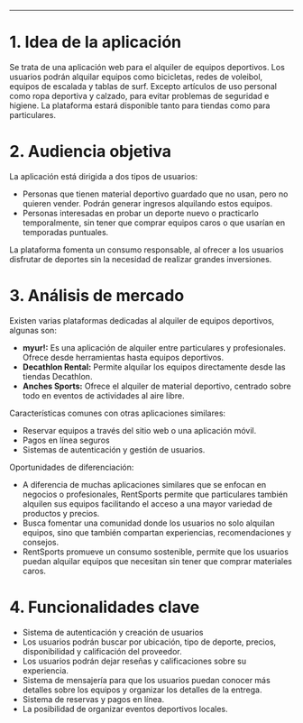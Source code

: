 ---

# 1. Idea de la aplicación
Se trata de una aplicación web para el alquiler de equipos deportivos. Los usuarios podrán alquilar equipos como bicicletas, redes de voleibol, equipos de escalada y tablas de surf. Excepto artículos de uso personal como ropa deportiva y calzado, para evitar problemas de seguridad e higiene. La plataforma estará disponible tanto para tiendas como para particulares.

# 2. Audiencia objetiva
La aplicación está dirigida a dos tipos de usuarios:
- Personas que tienen material deportivo guardado que no usan, pero no quieren vender. Podrán generar ingresos alquilando estos equipos.
- Personas interesadas en probar un deporte nuevo o practicarlo temporalmente, sin tener que comprar equipos caros o que usarían en temporadas puntuales.

La plataforma fomenta un consumo responsable, al ofrecer a los usuarios disfrutar de deportes sin la necesidad de realizar grandes inversiones.

# 3. Análisis de mercado
Existen varias plataformas dedicadas al alquiler de equipos deportivos, algunas son:
- **myur!:** Es una aplicación de alquiler entre particulares y profesionales. Ofrece desde herramientas hasta equipos deportivos.
- **Decathlon Rental:** Permite alquilar los equipos directamente desde las tiendas Decathlon.
- **Anches Sports:** Ofrece el alquiler de material deportivo, centrado sobre todo en eventos de actividades al aire libre.

Características comunes con otras aplicaciones similares:
- Reservar equipos a través del sitio web o una aplicación móvil.
- Pagos en línea seguros
- Sistemas de autenticación y gestión de usuarios.

Oportunidades de diferenciación:
- A diferencia de muchas aplicaciones similares que se enfocan en negocios o profesionales, RentSports permite que particulares también alquilen sus equipos facilitando el acceso a una mayor variedad de productos y precios.
- Busca fomentar una comunidad donde los usuarios no solo alquilan equipos, sino que también compartan experiencias, recomendaciones y consejos.
- RentSports promueve un consumo sostenible, permite que los usuarios puedan alquilar equipos que necesitan sin tener que comprar materiales caros.

# 4. Funcionalidades clave
- Sistema de autenticación y creación de usuarios
- Los usuarios podrán buscar por ubicación, tipo de deporte, precios, disponibilidad y calificación del proveedor.
- Los usuarios podrán dejar reseñas y calificaciones sobre su experiencia.
- Sistema de mensajería para que los usuarios puedan conocer más detalles sobre los equipos y organizar los detalles de la entrega.
- Sistema de reservas y pagos en línea.
- La posibilidad de organizar eventos deportivos locales.


